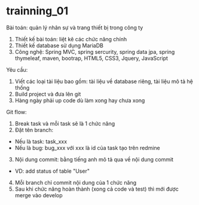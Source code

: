 # trainning_01

Bài toán: quản lý nhân sự và trang thiết bị trong công ty
1. Thiết kế bài toán: liệt kê các chức năng chính
2. Thiết kế database sử dụng MariaDB
3. Công nghệ: Spring MVC, spring sercurity, spring data jpa, 
   spring thymeleaf, maven, bootrap, HTML5, CSS3, Jquery, JavaScript

Yêu cầu:
1. Viết các loại tài liệu bao gồm: tài liệu về database riêng, tài liệu mô tả hệ thống
2. Build project và đưa lên git
3. Hàng ngày phải up code dù làm xong hay chưa xong

Git flow:
1. Break task và mỗi task sẽ là 1 chức năng
2. Đặt tên branch: 
  + Nếu là task: task_xxx
  + Nếu là bug: bug_xxx
	với xxx là id của task tạo trên redmine
3. Nội dung commit: bằng tiếng anh mô tả qua về nội dung commit
  + VD: add status of table "User"
4. Mỗi branch chỉ commit nội dung của 1 chức năng
5. Sau khi chức năng hoàn thành (xong cả code và test) thì mới được merge vào develop

